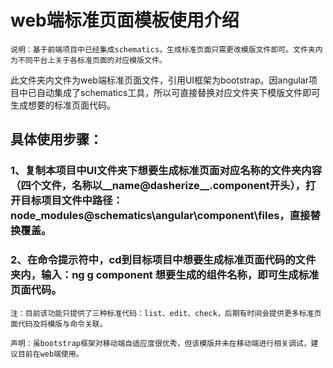 # web端标准页面模板使用介绍

    说明：基于前端项目中已经集成schematics，生成标准页面只需更改模版文件即可。文件夹内为不同平台上关于各标准页面的对应模版文件。

此文件夹内文件为web端标准页面文件，引用UI框架为bootstrap。因angular项目中已自动集成了schematics工具，所以可直接替换对应文件夹下模版文件即可生成想要的标准页面代码。

## 具体使用步骤：

### 1、复制本项目中UI文件夹下想要生成标准页面对应名称的文件夹内容（四个文件，名称以__name@dasherize__.component开头），打开目标项目文件中路径：node_modules\@schematics\angular\component\files，直接替换覆盖。

### 2、在命令提示符中，cd到目标项目中想要生成标准页面代码的文件夹内，输入：ng g component 想要生成的组件名称，即可生成标准页面代码。

    注：目前该功能只提供了三种标准代码：list、edit、check，后期有时间会提供更多标准页面代码及将模版与命令关联。

    声明：虽bootstrap框架对移动端自适应度很优秀，但该模版并未在移动端进行相关调试，建议目前在web端使用。
